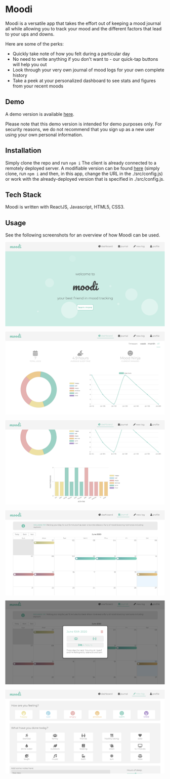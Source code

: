 # Moodi

Moodi is a versatile app that takes the effort out of keeping a mood journal all while allowing you to track your mood and the different factors that lead to your ups and downs.

Here are some of the perks:
  - Quickly take note of how you felt during a particular day
  - No need to write anything if you don't want to - our quick-tap buttons will help you out
  - Look through your very own journal of mood logs for your own complete history
  - Take a peek at your personalized dashboard to see stats and figures from your recent moods

## Demo

A demo version is available [here](https://moodi.now.sh/).

Please note that this demo version is intended for demo purposes only. For security reasons, we do not recommend that you sign up as a new user using your own personal information.

## Installation

Simply clone the repo and run ```npm i```
The client is already connected to a remotely deployed server. 
A modifiable version can be found [here](https://github.com/ailsamm/moodi-server) (simply clone, run ```npm i``` and then, in this app, change the URL in the ./src/config.js) or work with the already-deployed version that is specified in ./src/config.js.

## Tech Stack
Moodi is written with ReactJS, Javascript, HTML5, CSS3.

## Usage
See the following screenshots for an overview of how Moodi can be used.

![landing page](./public/images/landingPage.png)

![dashboard 1](./public/images/dashboard1.png)

![dashboard 2](./public/images/dashboard2.png)

![journal](./public/images/journal.png)

![journal - mood modal](./public/images/modal.png)

![add new mood](./public/images/addMood.png)

